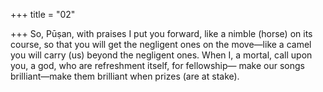 +++
title = "02"

+++
So, Pūṣan, with praises I put you forward, like a nimble (horse) on its  course, so that you will get the negligent ones on the move—like a
camel you will carry (us) beyond the negligent ones.
When I, a mortal, call upon you, a god, who are refreshment itself, for  fellowship—
make our songs brilliant—make them brilliant when prizes (are at stake).
